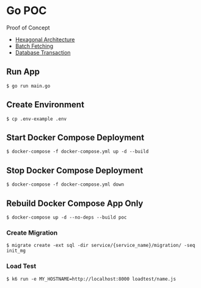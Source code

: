 
# Go POC

Proof of Concept

* [Hexagonal Architecture](concept/hexagonal/README.md)
* [Batch Fetching](concept/batchfetching/README.md)
* [Database Transaction](concept/dbtransaction/README.md)

## Run App
```
$ go run main.go
```

## Create Environment
```
$ cp .env-example .env
```

## Start Docker Compose Deployment
```
$ docker-compose -f docker-compose.yml up -d --build
```

## Stop Docker Compose Deployment
```
$ docker-compose -f docker-compose.yml down
```

## Rebuild Docker Compose App Only
```
$ docker-compose up -d --no-deps --build poc
```

### Create Migration
```
$ migrate create -ext sql -dir service/{service_name}/migration/ -seq init_mg
```

### Load Test
```
$ k6 run -e MY_HOSTNAME=http://localhost:8000 loadtest/name.js
```